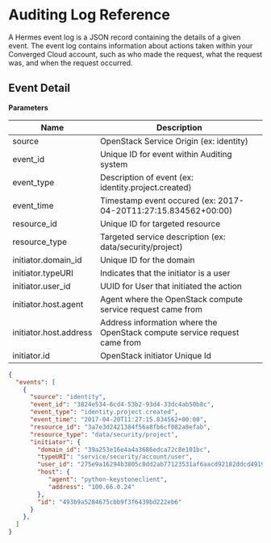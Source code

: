 # Auditing Log Reference

A Hermes event log is a JSON record containing the details of a given event. The event log contains
information about actions taken within your Converged Cloud account, such as who made the request, 
what the request was, and when the request occurred.

## Event Detail

**Parameters**

| **Name** | **Description** |
| --- | --- |
| source | OpenStack Service Origin (ex: identity) |
| event_id | Unique ID for event within Auditing system |
| event_type | Description of event (ex: identity.project.created) |
| event_time | Timestamp event occured (ex: 2017-04-20T11:27:15.834562+00:00) |
| resource_id | Unique ID for targeted resource  |
| resource_type | Targeted service description (ex: data/security/project)  |
| initiator.domain_id | Unique ID for the domain  |
| initiator.typeURI | Indicates that the initiator is a user  |
| initiator.user_id | UUID for User that initiated the action  |
| initiator.host.agent | Agent where the OpenStack compute service request came from |
| initiator.host.address | Address information where the OpenStack compute service request came from |
| initiator.id | OpenStack initiator Unique Id |



```json
{
  "events": [
    {
      "source": "identity",
      "event_id": "3824e534-6cd4-53b2-93d4-33dc4ab50b8c",
      "event_type": "identity.project.created",
      "event_time": "2017-04-20T11:27:15.834562+00:00",
      "resource_id": "3a7e3d2421384f56a8fb6cf082a8efab",
      "resource_type": "data/security/project",
      "initiator": {
        "domain_id": "39a253e16e4a4a3686edca72c8e101bc",
        "typeURI": "service/security/account/user",
        "user_id": "275e9a16294b3805c8dd2ab77123531af6aacd92182ddcd491933e5c09864a1d",
        "host": {
           "agent": "python-keystoneclient",
           "address": "100.66.0.24"
        },
        "id": "493b9a5284675cbb9f3f6439bd222eb6"
      }
    },
  ]
}
```

